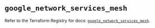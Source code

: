 # `google_network_services_mesh`

Refer to the Terraform Registry for docs: [`google_network_services_mesh`](https://registry.terraform.io/providers/hashicorp/google/6.38.0/docs/resources/network_services_mesh).

